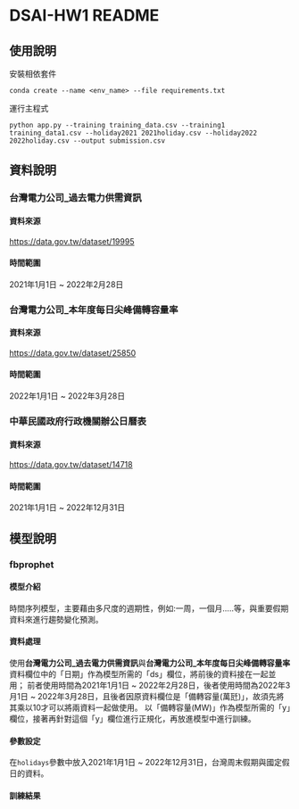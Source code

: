 # DSAI-HW1 README

## 使用說明
安裝相依套件
```
conda create --name <env_name> --file requirements.txt
```
運行主程式
```
python app.py --training training_data.csv --training1 training_data1.csv --holiday2021 2021holiday.csv --holiday2022 2022holiday.csv --output submission.csv
```

## 資料說明

### 台灣電力公司_過去電力供需資訊
#### 資料來源
https://data.gov.tw/dataset/19995
#### 時間範圍
2021年1月1日 ~ 2022年2月28日

### 台灣電力公司_本年度每日尖峰備轉容量率
#### 資料來源
https://data.gov.tw/dataset/25850
#### 時間範圍
2022年1月1日 ~ 2022年3月28日

### 中華民國政府行政機關辦公日曆表
#### 資料來源
https://data.gov.tw/dataset/14718
#### 時間範圍
2021年1月1日 ~ 2022年12月31日

## 模型說明

### fbprophet

#### 模型介紹
時間序列模型，主要藉由多尺度的週期性，例如:一周，一個月.....等，與重要假期資料來進行趨勢變化預測。

#### 資料處理
使用**台灣電力公司_過去電力供需資訊**與**台灣電力公司_本年度每日尖峰備轉容量率**資料欄位中的「日期」作為模型所需的「ds」欄位，將前後的資料接在一起並用；
前者使用時間為2021年1月1日 ~ 2022年2月28日，後者使用時間為2022年3月1日 ~ 2022年3月28日，且後者因原資料欄位是「備轉容量(萬瓩)」，故須先將其乘以10才可以將兩資料一起做使用。
以「備轉容量(MW)」作為模型所需的「y」欄位，接著再針對這個「y」欄位進行正規化，再放進模型中進行訓練。

#### 參數設定
在`holidays`參數中放入2021年1月1日 ~ 2022年12月31日，台灣周末假期與國定假日的資料。

#### 訓練結果
